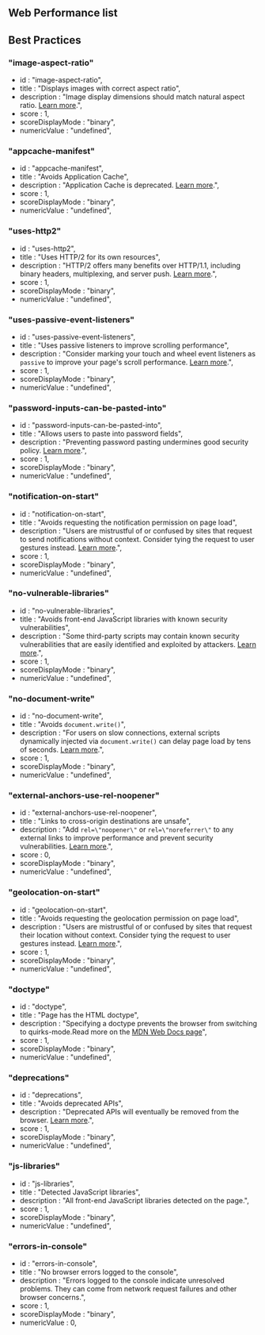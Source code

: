 ## Web Performance list

## Best Practices

### "image-aspect-ratio"

- id : "image-aspect-ratio",
- title : "Displays images with correct aspect ratio",
- description : "Image display dimensions should match natural aspect ratio. [Learn more](https://developers.google.com/web/tools/lighthouse/audits/aspect-ratio).",
- score : 1,
- scoreDisplayMode  : "binary",
- numericValue : "undefined",

### "appcache-manifest"

- id : "appcache-manifest",
- title : "Avoids Application Cache",
- description : "Application Cache is deprecated. [Learn more](https://developers.google.com/web/tools/lighthouse/audits/appcache).",
- score : 1,
- scoreDisplayMode  : "binary",
- numericValue : "undefined",

### "uses-http2"

- id : "uses-http2",
- title : "Uses HTTP/2 for its own resources",
- description : "HTTP/2 offers many benefits over HTTP/1.1, including binary headers, multiplexing, and server push. [Learn more](https://developers.google.com/web/tools/lighthouse/audits/http2).",
- score : 1,
- scoreDisplayMode  : "binary",
- numericValue : "undefined",

### "uses-passive-event-listeners"

- id : "uses-passive-event-listeners",
- title : "Uses passive listeners to improve scrolling performance",
- description : "Consider marking your touch and wheel event listeners as `passive` to improve your page's scroll performance. [Learn more](https://developers.google.com/web/tools/lighthouse/audits/passive-event-listeners).",
- score : 1,
- scoreDisplayMode  : "binary",
- numericValue : "undefined",

### "password-inputs-can-be-pasted-into"

- id : "password-inputs-can-be-pasted-into",
- title : "Allows users to paste into password fields",
- description : "Preventing password pasting undermines good security policy. [Learn more](https://developers.google.com/web/tools/lighthouse/audits/password-pasting).",
- score : 1,
- scoreDisplayMode  : "binary",
- numericValue : "undefined",

### "notification-on-start"

- id : "notification-on-start",
- title : "Avoids requesting the notification permission on page load",
- description : "Users are mistrustful of or confused by sites that request to send notifications without context. Consider tying the request to user gestures instead. [Learn more](https://developers.google.com/web/tools/lighthouse/audits/notifications-on-load).",
- score : 1,
- scoreDisplayMode  : "binary",
- numericValue : "undefined",

### "no-vulnerable-libraries"

- id : "no-vulnerable-libraries",
- title : "Avoids front-end JavaScript libraries with known security vulnerabilities",
- description : "Some third-party scripts may contain known security vulnerabilities that are easily identified and exploited by attackers. [Learn more](https://developers.google.com/web/tools/lighthouse/audits/vulnerabilities).",
- score : 1,
- scoreDisplayMode  : "binary",
- numericValue : "undefined",

### "no-document-write"

- id : "no-document-write",
- title : "Avoids `document.write()`",
- description : "For users on slow connections, external scripts dynamically injected via `document.write()` can delay page load by tens of seconds. [Learn more](https://developers.google.com/web/tools/lighthouse/audits/document-write).",
- score : 1,
- scoreDisplayMode  : "binary",
- numericValue : "undefined",

### "external-anchors-use-rel-noopener"

- id : "external-anchors-use-rel-noopener",
- title : "Links to cross-origin destinations are unsafe",
- description : "Add `rel=\"noopener\"` or `rel=\"noreferrer\"` to any external links to improve performance and prevent security vulnerabilities. [Learn more](https://developers.google.com/web/tools/lighthouse/audits/noopener).",
- score : 0,
- scoreDisplayMode  : "binary",
- numericValue : "undefined",

### "geolocation-on-start"

- id : "geolocation-on-start",
- title : "Avoids requesting the geolocation permission on page load",
- description : "Users are mistrustful of or confused by sites that request their location without context. Consider tying the request to user gestures instead. [Learn more](https://developers.google.com/web/tools/lighthouse/audits/geolocation-on-load).",
- score : 1,
- scoreDisplayMode  : "binary",
- numericValue : "undefined",

### "doctype"

- id : "doctype",
- title : "Page has the HTML doctype",
- description : "Specifying a doctype prevents the browser from switching to quirks-mode.Read more on the [MDN Web Docs page](https://developer.mozilla.org/en-US/docs/Glossary/Doctype)",
- score : 1,
- scoreDisplayMode  : "binary",
- numericValue : "undefined",

### "deprecations"

- id : "deprecations",
- title : "Avoids deprecated APIs",
- description : "Deprecated APIs will eventually be removed from the browser. [Learn more](https://www.chromestatus.com/features#deprecated).",
- score : 1,
- scoreDisplayMode  : "binary",
- numericValue : "undefined",

### "js-libraries"

- id : "js-libraries",
- title : "Detected JavaScript libraries",
- description : "All front-end JavaScript libraries detected on the page.",
- score : 1,
- scoreDisplayMode  : "binary",
- numericValue : "undefined",

### "errors-in-console"

- id : "errors-in-console",
- title : "No browser errors logged to the console",
- description : "Errors logged to the console indicate unresolved problems. They can come from network request failures and other browser concerns.",
- score : 1,
- scoreDisplayMode  : "binary",
- numericValue : 0,
